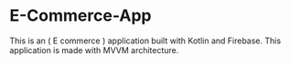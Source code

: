# E-Commerce-App
This is an ( E commerce ) application built with Kotlin and Firebase. This application is made with MVVM architecture.
